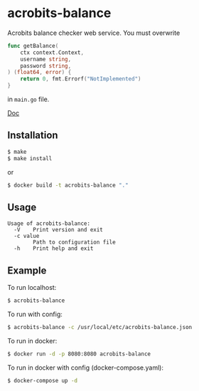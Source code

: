 # acrobits-balance

Acrobits balance checker web service. You must overwrite 
```go
func getBalance(
	ctx context.Context,
	username string,
	password string,
) (float64, error) {
	return 0, fmt.Errorf("NotImplemented")
}
``` 
in `main.go` file.

[Doc](https://doc.acrobits.net/api/client/balance_checker.html)

## Installation
```sh
$ make
$ make install
```
or
```sh
$ docker build -t acrobits-balance "."
```

## Usage
```text
Usage of acrobits-balance:
  -V	Print version and exit
  -c value
    	Path to configuration file
  -h	Print help and exit
```

## Example

To run localhost:
```sh
$ acrobits-balance
```

To run with config:
```sh
$ acrobits-balance -c /usr/local/etc/acrobits-balance.json
```

To run in docker:
```sh
$ docker run -d -p 8080:8080 acrobits-balance
```

To run in docker with config (docker-compose.yaml):
```sh
$ docker-compose up -d
```
